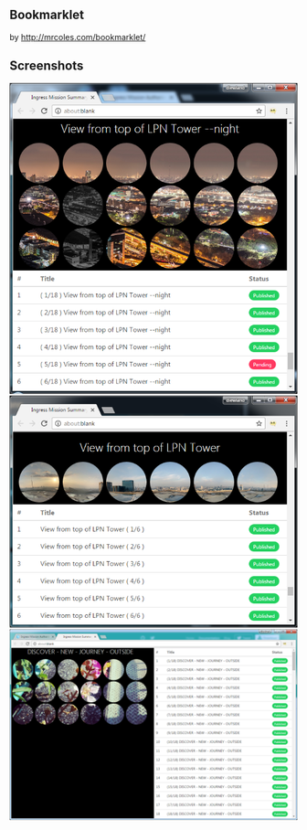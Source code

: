 ## Bookmarklet

by http://mrcoles.com/bookmarklet/

## Screenshots

<img src='https://github.com/diewland/ingress-mission-summary/blob/master/ss/ss1.png?raw=true' />
<img src='https://github.com/diewland/ingress-mission-summary/blob/master/ss/ss2.png?raw=true' />
<img src='https://github.com/diewland/ingress-mission-summary/blob/master/ss/ss3.png?raw=true' />
